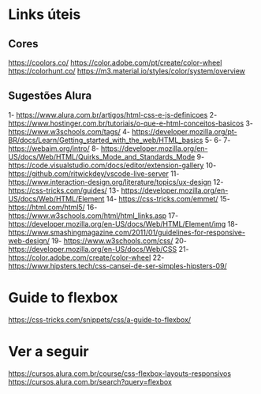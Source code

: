 # Links úteis

## Cores

https://coolors.co/
https://color.adobe.com/pt/create/color-wheel
https://colorhunt.co/
https://m3.material.io/styles/color/system/overview

## Sugestões Alura

1- https://www.alura.com.br/artigos/html-css-e-js-definicoes
2- https://www.hostinger.com.br/tutoriais/o-que-e-html-conceitos-basicos
3- https://www.w3schools.com/tags/
4- https://developer.mozilla.org/pt-BR/docs/Learn/Getting_started_with_the_web/HTML_basics
5-
6-
7- https://webaim.org/intro/
8- https://developer.mozilla.org/en-US/docs/Web/HTML/Quirks_Mode_and_Standards_Mode
9- https://code.visualstudio.com/docs/editor/extension-gallery
10- https://github.com/ritwickdey/vscode-live-server
11- https://www.interaction-design.org/literature/topics/ux-design
12- https://css-tricks.com/guides/
13- https://developer.mozilla.org/en-US/docs/Web/HTML/Element
14- https://css-tricks.com/emmet/
15- https://html.com/html5/
16- https://www.w3schools.com/html/html_links.asp
17- https://developer.mozilla.org/en-US/docs/Web/HTML/Element/img
18- https://www.smashingmagazine.com/2011/01/guidelines-for-responsive-web-design/
19- https://www.w3schools.com/css/
20- https://developer.mozilla.org/en-US/docs/Web/CSS
21- https://color.adobe.com/create/color-wheel
22- https://www.hipsters.tech/css-cansei-de-ser-simples-hipsters-09/

# Guide to flexbox

https://css-tricks.com/snippets/css/a-guide-to-flexbox/

# Ver a seguir

https://cursos.alura.com.br/course/css-flexbox-layouts-responsivos
https://cursos.alura.com.br/search?query=flexbox
